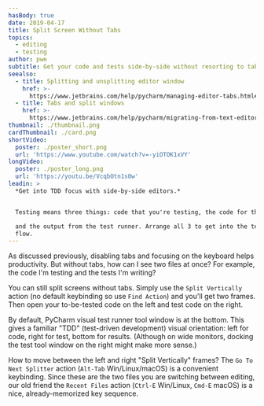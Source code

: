 ```yaml
---
hasBody: true
date: 2019-04-17
title: Split Screen Without Tabs
topics:
  - editing
  - testing
author: pwe
subtitle: Get your code and tests side-by-side without resorting to tabs.
seealso:
  - title: Splitting and unsplitting editor window
    href: >-
      https://www.jetbrains.com/help/pycharm/managing-editor-tabs.html#splitting-and-unsplitting-editor-window
  - title: Tabs and split windows
    href: >-
      https://www.jetbrains.com/help/pycharm/migrating-from-text-editors.html#tabs_split_windows
thumbnail: ./thumbnail.png
cardThumbnail: ./card.png
shortVideo:
  poster: ./poster_short.png
  url: 'https://www.youtube.com/watch?v=-yiOTOK1xVY'
longVideo:
  poster: ./poster_long.png
  url: 'https://youtu.be/VcqbOtn1s0w'
leadin: >
  *Get into TDD focus with side-by-side editors.*    


  Testing means three things: code that you're testing, the code for the test, 

  and the output from the test runner. Arrange all 3 to get into the testing
  flow.
---
```


As discussed previously, disabling tabs and focusing on the keyboard helps 
productivity. But without tabs, how can I see two files at once? For example, 
the code I'm testing and the tests I'm writing?

You can still split screens without tabs. Simply use the `Split Vertically` 
action (no default keybinding so use `Find Action`) and you'll get two frames. 
Then open your to-be-tested code on the left and test code on the right.

By default, PyCharm visual test runner tool window is at the bottom. This gives a 
familiar "TDD" (test-driven development) visual orientation: left for code, right 
for test, bottom for results. (Although on wide monitors, docking the test tool 
window on the right might make more sense.)

How to move between the left and right "Split Vertically" frames? The 
`Go To Next Splitter` action (`Alt-Tab` Win/Linux/macOS) is a convenient keybinding. 
Since these are the two files you are switching between editing, our old friend the 
`Recent Files` action (`Ctrl-E` Win/Linux, `Cmd-E` macOS) is a nice, already-memorized 
key sequence. 
